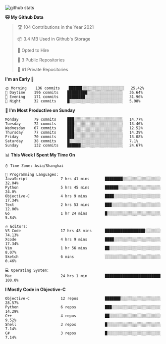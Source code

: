 
![github stats](https://github-readme-stats.vercel.app/api?username=ChesterYue&show_icons=true&count_private=true)

<!-- ![wakatime](https://github-readme-stats.vercel.app/api/wakatime?username=ChesterYue&layout=compact) -->

<!-- ![wakatime](https://github-readme-stats.vercel.app/api/top-langs/?username=ChesterYue&layout=compact) -->

<!--START_SECTION:waka-->
**🐱 My Github Data** 

> 🏆 104 Contributions in the Year 2021
 > 
> 📦 3.4 MB Used in Github's Storage 
 > 
> 💼 Opted to Hire
 > 
> 📜 3 Public Repositories 
 > 
> 🔑 61 Private Repositories  
 > 
**I'm an Early 🐤** 

```text
🌞 Morning    136 commits    ██████░░░░░░░░░░░░░░░░░░░   25.42% 
🌆 Daytime    196 commits    █████████░░░░░░░░░░░░░░░░   36.64% 
🌃 Evening    171 commits    ████████░░░░░░░░░░░░░░░░░   31.96% 
🌙 Night      32 commits     █░░░░░░░░░░░░░░░░░░░░░░░░   5.98%

```
📅 **I'm Most Productive on Sunday** 

```text
Monday       79 commits     ███░░░░░░░░░░░░░░░░░░░░░░   14.77% 
Tuesday      72 commits     ███░░░░░░░░░░░░░░░░░░░░░░   13.46% 
Wednesday    67 commits     ███░░░░░░░░░░░░░░░░░░░░░░   12.52% 
Thursday     77 commits     ███░░░░░░░░░░░░░░░░░░░░░░   14.39% 
Friday       70 commits     ███░░░░░░░░░░░░░░░░░░░░░░   13.08% 
Saturday     38 commits     █░░░░░░░░░░░░░░░░░░░░░░░░   7.1% 
Sunday       132 commits    ██████░░░░░░░░░░░░░░░░░░░   24.67%

```


📊 **This Week I Spent My Time On** 

```text
⌚︎ Time Zone: Asia/Shanghai

💬 Programming Languages: 
JavaScript               7 hrs 41 mins       ████████░░░░░░░░░░░░░░░░░   32.04% 
Python                   5 hrs 45 mins       ██████░░░░░░░░░░░░░░░░░░░   24.0% 
Objective-C              4 hrs 9 mins        ████░░░░░░░░░░░░░░░░░░░░░   17.34% 
Text                     2 hrs 53 mins       ███░░░░░░░░░░░░░░░░░░░░░░   12.06% 
Go                       1 hr 24 mins        █░░░░░░░░░░░░░░░░░░░░░░░░   5.84%

🔥 Editors: 
VS Code                  17 hrs 48 mins      ██████████████████░░░░░░░   74.13% 
Xcode                    4 hrs 9 mins        ████░░░░░░░░░░░░░░░░░░░░░   17.34% 
Vim                      1 hr 56 mins        ██░░░░░░░░░░░░░░░░░░░░░░░   8.07% 
Sketch                   6 mins              ░░░░░░░░░░░░░░░░░░░░░░░░░   0.46%

💻 Operating System: 
Mac                      24 hrs 1 min        █████████████████████████   100.0%

```

**I Mostly Code in Objective-C** 

```text
Objective-C              12 repos            ███████░░░░░░░░░░░░░░░░░░   28.57% 
Python                   6 repos             ███░░░░░░░░░░░░░░░░░░░░░░   14.29% 
C++                      4 repos             ██░░░░░░░░░░░░░░░░░░░░░░░   9.52% 
Shell                    3 repos             █░░░░░░░░░░░░░░░░░░░░░░░░   7.14% 
C#                       3 repos             █░░░░░░░░░░░░░░░░░░░░░░░░   7.14%

```



<!--END_SECTION:waka-->